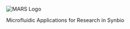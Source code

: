 ![MARS Logo](http://cidarlab.org/wp-content/uploads/2017/08/mars_logo.png)


Microfluidic Applications for Research in Synbio

